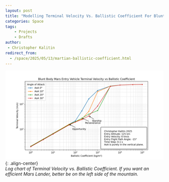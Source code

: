 ```yaml
---
layout: post
title: "Modelling Terminal Velocity Vs. Ballistic Coefficient For Blunt Body Mars Entry Vehicles"
categories: Space
tags:
    - Projects
    - Drafts
author:
 - Christopher Kalitin
redirect_from:
  - /space/2025/05/13/martian-ballistic-coefficient.html
---
```

<head>
    <meta property="og:image" content="{{site.url}}/assets/images/martian-atmosphere-model/terminal_velocity_vs_BC_t0.1_allAoA_max30_log.png">
</head>

![Image](/assets/images/martian-atmosphere-model/terminal_velocity_vs_BC_t0.1_allAoA_max30_log.png){: .align-center}  
<i>Log chart of Terminal Velocity vs. Ballistic Coefficient. If you want an efficient Mars Lander, better be on the left side of the mountain.</i>
